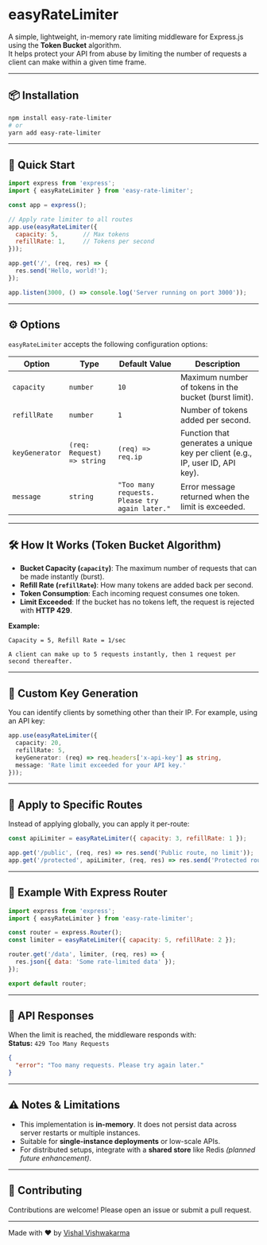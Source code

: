 # easyRateLimiter

A simple, lightweight, in-memory rate limiting middleware for Express.js using the **Token Bucket** algorithm.  
It helps protect your API from abuse by limiting the number of requests a client can make within a given time frame.

---

## 📦 Installation

```bash
npm install easy-rate-limiter
# or
yarn add easy-rate-limiter
```

---

## 🚀 Quick Start

```javascript
import express from 'express';
import { easyRateLimiter } from 'easy-rate-limiter';

const app = express();

// Apply rate limiter to all routes
app.use(easyRateLimiter({
  capacity: 5,       // Max tokens
  refillRate: 1,     // Tokens per second
}));

app.get('/', (req, res) => {
  res.send('Hello, world!');
});

app.listen(3000, () => console.log('Server running on port 3000'));
```

---

## ⚙️ Options

`easyRateLimiter` accepts the following configuration options:

| Option         | Type                       | Default Value                                  | Description                                                                   |
| -------------- | -------------------------- | ---------------------------------------------- | ----------------------------------------------------------------------------- |
| `capacity`     | `number`                   | `10`                                           | Maximum number of tokens in the bucket (burst limit).                         |
| `refillRate`   | `number`                   | `1`                                            | Number of tokens added per second.                                            |
| `keyGenerator` | `(req: Request) => string` | `(req) => req.ip`                              | Function that generates a unique key per client (e.g., IP, user ID, API key). |
| `message`      | `string`                   | `"Too many requests. Please try again later."` | Error message returned when the limit is exceeded.                            |

---

## 🛠 How It Works (Token Bucket Algorithm)

- **Bucket Capacity (`capacity`)**: The maximum number of requests that can be made instantly (burst).
- **Refill Rate (`refillRate`)**: How many tokens are added back per second.
- **Token Consumption**: Each incoming request consumes one token.
- **Limit Exceeded**: If the bucket has no tokens left, the request is rejected with **HTTP 429**.

**Example:**
```
Capacity = 5, Refill Rate = 1/sec

A client can make up to 5 requests instantly, then 1 request per second thereafter.
```

---

## 🔑 Custom Key Generation

You can identify clients by something other than their IP. For example, using an API key:

```typescript
app.use(easyRateLimiter({
  capacity: 20,
  refillRate: 5,
  keyGenerator: (req) => req.headers['x-api-key'] as string,
  message: 'Rate limit exceeded for your API key.'
}));
```

---

## 🎯 Apply to Specific Routes

Instead of applying globally, you can apply it per-route:

```javascript
const apiLimiter = easyRateLimiter({ capacity: 3, refillRate: 1 });

app.get('/public', (req, res) => res.send('Public route, no limit'));
app.get('/protected', apiLimiter, (req, res) => res.send('Protected route'));
```

---

## 🧪 Example With Express Router

```javascript
import express from 'express';
import { easyRateLimiter } from 'easy-rate-limiter';

const router = express.Router();
const limiter = easyRateLimiter({ capacity: 5, refillRate: 2 });

router.get('/data', limiter, (req, res) => {
  res.json({ data: 'Some rate-limited data' });
});

export default router;
```

---

## 📜 API Responses

When the limit is reached, the middleware responds with:  
**Status:** `429 Too Many Requests`

```json
{
  "error": "Too many requests. Please try again later."
}
```

---

## ⚠️ Notes & Limitations

- This implementation is **in-memory**. It does not persist data across server restarts or multiple instances.
- Suitable for **single-instance deployments** or low-scale APIs.
- For distributed setups, integrate with a **shared store** like Redis *(planned future enhancement)*.

---

## 🤝 Contributing
Contributions are welcome! Please open an issue or submit a pull request.

---

Made with ❤️ by [Vishal Vishwakarma](https://github.com/vishal4real)
